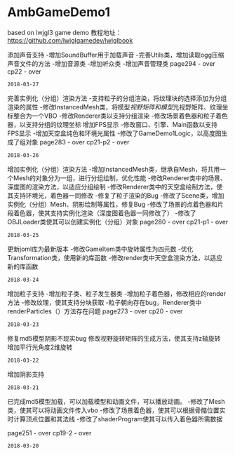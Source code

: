 # AmbGameDemo1
based on lwjgl3 game demo
教程地址：
https://github.com/lwjglgamedev/lwjglbook

添加声音支持
    -增加SoundBuffer用于加载声音
    -完善Utils类，增加读取ogg压缩声音文件的方法
    -增加音源类
    -增加听众类
    -增加声音管理类
    page294 - over
    cp22 - over
    
    2018-03-27

完善实例化（分组）渲染方法
    -支持粒子的分组渲染，将纹理块的选择添加为分组渲染的属性
    -修改InstancedMesh类，将模型*视野矩阵和模型*光视野矩阵、纹理坐标整合为一个VBO
    -修改Renderer类以支持分组渲染
    -修改场景着色器和粒子着色器，以支持分组的纹理坐标
增加FPS显示
    -修改窗口、引擎、Main函数以支持FPS显示
    -增加天空盒纯色和环境光属性
    -修改了GameDemo1Logic，以高度图生成了组对象
    page283 - over
    cp21-p2 - over
    
    2018-03-26

增加实例化（分组）渲染方法
    -增加InstancedMesh类，继承自Mesh，将共用一个Mesh的对象分为一组，进行分组绘制，优化性能
    -修改Renderer类中的场景、深度图的渲染方法，以适应分组绘制
    -修改Renderer类中的天空盒绘制方法，使其支持环境光，着色器一同修改
    -修复了粒子渲染的Bug
    -修改了Scene类，增加实例化（分组）Mesh、阴影绘制等属性，修复Bug
    -修改了场景的点着色器和片段着色器，使其支持实例化渲染（深度图着色器一同修改了）
    -修改了OBJLoader类使其可以创建实例化（分组）对象
    page280 - over
    cp21-p1 - over
    
    2018-03-25

更新joml库为最新版本
    -修改GameItem类中旋转属性为四元数
    -优化Transformation类，使用新的库函数
    -修改render类中天空盒渲染方法，以适应新的库函数
    
    2018-03-24

增加粒子支持
    -增加粒子类、粒子发生器类
    -增加粒子着色器，修改相应的render方法
    -修改纹理，使其支持分块获取
    -粒子朝向存在bug，Renderer类中renderParticles（）方法存在问题
    page273 - over
    cp20 - over
   
    2018-03-23

修复md5模型阴影不现实bug
    修改视野旋转矩阵的生成方法，使其支持z轴旋转
    增加平行光角度2维旋转

    2018-03-22

增加阴影支持

    2018-03-21

已完成md5模型加载，可以加载模型和动画文件，可以播放动画。
    -修改了Mesh类，使其可以将动画文件传入vbo
    -修改了场景着色器，使其可以根据骨骼位置实时计算顶点位置和其法线
    -修改了shaderProgram使其可以传入着色器所需数据
    
page251 - over
cp19-2 - over

    2018-03-20

